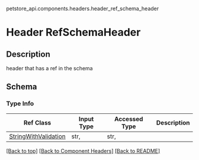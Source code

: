 petstore_api.components.headers.header_ref_schema_header
# Header RefSchemaHeader

## Description
header that has a ref in the schema

## Schema

### Type Info
Ref Class | Input Type | Accessed Type | Description
--------- | ---------- | ------------- | ------------
[StringWithValidation](../../components/schema/string_with_validation.md) | str,  | str,  |

[[Back to top]](#top) [[Back to Component Headers]](../../../README.md#Component-Headers) [[Back to README]](../../../README.md)
